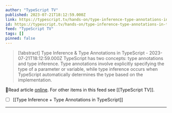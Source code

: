 ```yaml
---
author: "TypeScript TV"
published: 2023-07-21T18:12:59.000Z
link: https://typescript.tv/hands-on/type-inference-type-annotations-in-typescript/
id: https://typescript.tv/hands-on/type-inference-type-annotations-in-typescript/
feed: "TypeScript TV"
tags: []
pinned: false
---
```

> [!abstract] Type Inference & Type Annotations in TypeScript - 2023-07-21T18:12:59.000Z
> TypeScript has two concepts: type annotations and type inference. Type annotations involve explicitly specifying the type of a parameter or variable, while type inference occurs when TypeScript automatically determines the type based on the implementation.

🔗Read article [online](https://typescript.tv/hands-on/type-inference-type-annotations-in-typescript/). For other items in this feed see [[TypeScript TV]].

- [ ] [[Type Inference + Type Annotations in TypeScript]]
- - -

